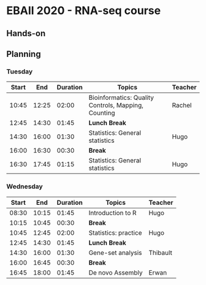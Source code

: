 # EBAII 2020 - RNA-seq course

## Hands-on


## Planning

### Tuesday


| **Start** | **End** | **Duration** | **Topics** | **Teacher** |
| -------- | --------- | --------- | ----------- | ----------- |
| 10:45 | 12:25 | 02:00 | Bioinformatics: Quality Controls, Mapping, Counting | Rachel |
| 12:45 | 14:30 | 01:45 | **Lunch Break** |  |
| 14:30 | 16:00 | 01:30 | Statistics: General statistics| Hugo |
| 16:00 | 16:30 | 00:30 | **Break** |  |
| 16:30 | 17:45 | 01:15 | Statistics: General statistics | Hugo |


### Wednesday


| **Start** | **End** | **Duration** | **Topics** | **Teacher** |
| -------- | --------- | --------- | ----------- | ----------- |
| 08:30 | 10:15 | 01:45 | Introduction to R | Hugo |
| 10:15 | 10:45 | 00:30 | **Break** |  |
| 10:45 | 12:45 | 02:00 | Statistics: practice | Hugo |
| 12:45 | 14:30 | 01:45 | **Lunch Break** |  |
| 14:30 | 16:00 | 01:30 | Gene-set analysis | Thibault |
| 16:00 | 16:45 | 00:30 | **Break** |  |
| 16:45 | 18:00 | 01:45 | De novo Assembly | Erwan |
